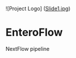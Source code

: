 ![Project Logo] ([Slide1.jpg](https://github.com/CRAB-IZSLT/EnteroFlow/blob/main/Slide1.jpg))

# EnteroFlow

NextFlow pipeline 
